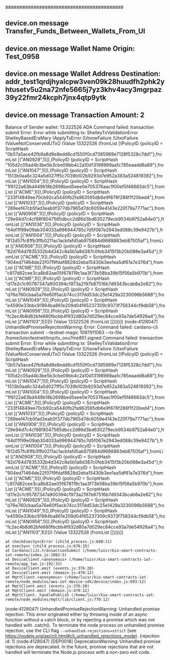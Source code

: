 ##########################################
## device.on message Transfer_Funds_Between_Wallets_From_UI
## device.on message Wallet Name Origin:  Test_0958
## device.on message Wallet Address Destination:  addr_test1qrdjhyalcpw3ven09k28huudfh2phk2yhtusetv5u2na72nfe5665j7yz3khv4acy3mgrpaz39y22fmr24kcph7jnx4qtp9ytk
## device.on message Transaction Amount:  2
Balance of Sender wallet: 13.322526 ADA
Command failed: transaction submit  Error: Error while submitting tx: ShelleyTxValidationError ShelleyBasedEraMary (ApplyTxError [UtxowFailure (UtxoFailure (ValueNotConservedUTxO (Value 13322526 (fromList [(PolicyID {policyID = ScriptHash "0b57a5ace42fb9a8d9e8edd6cd1550f0cd7385989e7128f5328c7dd1"},fromList [("AN0929",1)]),(PolicyID {policyID = ScriptHash "105d2c05ad4b3be5b3cbe09bb4c2a10d13198989aa1c785eaadd8a89"},fromList [("AN1047",1)]),(PolicyID {policyID = ScriptHash "1513b0aa6c324a5d027ff5c7039b102b9293d7e952a383a524819392"},fromList [("AN1004",1)]),(PolicyID {policyID = ScriptHash "1f6122a63bd449b18b2698bed5eee0e705376aac1f00ef5f46683dc5"},fromList [("ACME",1)]),(PolicyID {policyID = ScriptHash "233f14849ee70cb92ca5440fb2fa963595db6e9f876f286f1f20bed4"},fromList [("AN1033",1)]),(PolicyID {policyID = ScriptHash "289eef47cb5fad3eab0f377db7965d7dc6059e4143e220f79a7771ac"},fromList [("AN0908",1)]),(PolicyID {policyID = ScriptHash "29e94d7c4cf98f8047585dbcc2d96d3bd630279ecb9534b9752a84e0"},fromList [("AN1036",1)]),(PolicyID {policyID = ScriptHash "64d11f99e09ab304033a996944785c7d5f067e2943ed088c39e9427b"},fromList [("AN1004",1)]),(PolicyID {policyID = ScriptHash "812d57fc81fb3ffb0211ac1acbfafd5ab975884d9688883eb87505af"},fromList [("AN0908",1)]),(PolicyID {policyID = ScriptHash "82d764d7835332b4d342c8a5b1a8d387c0feb3415f3b20b088e3a45d"},fromList [("ACME",1)]),(PolicyID {policyID = ScriptHash "904ed71464de22f07f9fdaf8828d2eba15430b3ee1ea5df61a7e376d"},fromList [("ACME",1)]),(PolicyID {policyID = ScriptHash "c817d82cee3ca8b82ae05f678119c1aa3f73b58ba39b15f56a5b970b"},fromList [("ACME",1)]),(PolicyID {policyID = ScriptHash "d17e2c1c95787347a900394c1973a2197b87516b7d9343bcab8a2e82"},fromList [("AN0929",1)]),(PolicyID {policyID = ScriptHash "d76e760cbaa5a76e60f5acb74cc317dd53dc25e1429a3230096b5688"},fromList [("AN1049",1)]),(PolicyID {policyID = ScriptHash "e4590e33bbc91984ba861e209d04f65237309c9373f758344cf9db58"},fromList [("AN0956",1)]),(PolicyID {policyID = ScriptHash "fc2ec4b8d62bfe680fbcbb4f932d80a7d029ec84cce93a7de54926a4"},fromList [("AN1103",1)])])) (Value 13322526 (fromList []))))])
(node:4128047) UnhandledPromiseRejectionWarning: Error: Command failed: cardano-cli transaction submit --testnet-magic 1097911063 --tx-file /home/luisr/testnet/tmp/tx_oou7me851.signed
Command failed: transaction submit  Error: Error while submitting tx: ShelleyTxValidationError ShelleyBasedEraMary (ApplyTxError [UtxowFailure (UtxoFailure (ValueNotConservedUTxO (Value 13322526 (fromList [(PolicyID {policyID = ScriptHash "0b57a5ace42fb9a8d9e8edd6cd1550f0cd7385989e7128f5328c7dd1"},fromList [("AN0929",1)]),(PolicyID {policyID = ScriptHash "105d2c05ad4b3be5b3cbe09bb4c2a10d13198989aa1c785eaadd8a89"},fromList [("AN1047",1)]),(PolicyID {policyID = ScriptHash "1513b0aa6c324a5d027ff5c7039b102b9293d7e952a383a524819392"},fromList [("AN1004",1)]),(PolicyID {policyID = ScriptHash "1f6122a63bd449b18b2698bed5eee0e705376aac1f00ef5f46683dc5"},fromList [("ACME",1)]),(PolicyID {policyID = ScriptHash "233f14849ee70cb92ca5440fb2fa963595db6e9f876f286f1f20bed4"},fromList [("AN1033",1)]),(PolicyID {policyID = ScriptHash "289eef47cb5fad3eab0f377db7965d7dc6059e4143e220f79a7771ac"},fromList [("AN0908",1)]),(PolicyID {policyID = ScriptHash "29e94d7c4cf98f8047585dbcc2d96d3bd630279ecb9534b9752a84e0"},fromList [("AN1036",1)]),(PolicyID {policyID = ScriptHash "64d11f99e09ab304033a996944785c7d5f067e2943ed088c39e9427b"},fromList [("AN1004",1)]),(PolicyID {policyID = ScriptHash "812d57fc81fb3ffb0211ac1acbfafd5ab975884d9688883eb87505af"},fromList [("AN0908",1)]),(PolicyID {policyID = ScriptHash "82d764d7835332b4d342c8a5b1a8d387c0feb3415f3b20b088e3a45d"},fromList [("ACME",1)]),(PolicyID {policyID = ScriptHash "904ed71464de22f07f9fdaf8828d2eba15430b3ee1ea5df61a7e376d"},fromList [("ACME",1)]),(PolicyID {policyID = ScriptHash "c817d82cee3ca8b82ae05f678119c1aa3f73b58ba39b15f56a5b970b"},fromList [("ACME",1)]),(PolicyID {policyID = ScriptHash "d17e2c1c95787347a900394c1973a2197b87516b7d9343bcab8a2e82"},fromList [("AN0929",1)]),(PolicyID {policyID = ScriptHash "d76e760cbaa5a76e60f5acb74cc317dd53dc25e1429a3230096b5688"},fromList [("AN1049",1)]),(PolicyID {policyID = ScriptHash "e4590e33bbc91984ba861e209d04f65237309c9373f758344cf9db58"},fromList [("AN0956",1)]),(PolicyID {policyID = ScriptHash "fc2ec4b8d62bfe680fbcbb4f932d80a7d029ec84cce93a7de54926a4"},fromList [("AN1103",1)])])) (Value 13322526 (fromList []))))])

    at checkExecSyncError (child_process.js:640:11)
    at execSync (child_process.js:676:15)
    at CardanocliJs.transactionSubmit (/home/luisr/kio-smart-contracts-iot-remote/index.js:1082:5)
    at DeviceClient.<anonymous> (/home/luisr/kio-smart-contracts-iot-remote/app_two.js:192:33)
    at DeviceClient.emit (events.js:376:20)
    at DeviceClient.emit (domain.js:470:12)
    at MqttClient.<anonymous> (/home/luisr/kio-smart-contracts-iot-remote/node_modules/aws-iot-device-sdk/device/index.js:693:12)
    at MqttClient.emit (events.js:376:20)
    at MqttClient.emit (domain.js:470:12)
    at MqttClient._handlePublish (/home/luisr/kio-smart-contracts-iot-remote/node_modules/mqtt/lib/client.js:770:12)
(node:4128047) UnhandledPromiseRejectionWarning: Unhandled promise rejection. This error originated either by throwing inside of an async function without a catch block, or by rejecting a promise which was not handled with .catch(). To terminate the node process on unhandled promise rejection, use the CLI flag `--unhandled-rejections=strict` (see https://nodejs.org/api/cli.html#cli_unhandled_rejections_mode). (rejection id: 1)
(node:4128047) [DEP0018] DeprecationWarning: Unhandled promise rejections are deprecated. In the future, promise rejections that are not handled will terminate the Node.js process with a non-zero exit code.